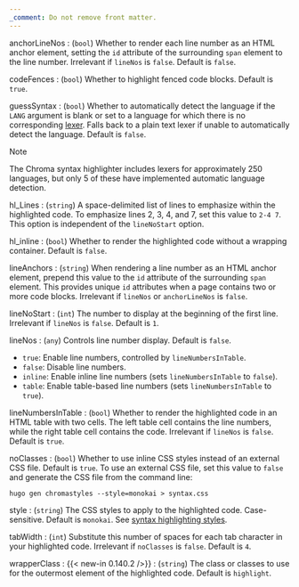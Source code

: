 ```yaml
---
_comment: Do not remove front matter.
---
```


anchorLineNos
: (`bool`) Whether to render each line number as an HTML anchor element, setting the `id` attribute of the surrounding `span` element to the line number. Irrelevant if `lineNos` is `false`. Default is `false`.

codeFences
: (`bool`) Whether to highlight fenced code blocks. Default is `true`.

guessSyntax
: (`bool`) Whether to automatically detect the language if the `LANG` argument is blank or set to a language for which there is no corresponding [lexer](g). Falls back to a plain text lexer if unable to automatically detect the language. Default is `false`.

  > [!note]
  > The Chroma syntax highlighter includes lexers for approximately 250 languages, but only 5 of these have implemented automatic language detection.

hl_Lines
: (`string`) A space-delimited list of lines to emphasize within the highlighted code. To emphasize lines 2, 3, 4, and 7, set this value to `2-4 7`. This option is independent of the `lineNoStart` option.

hl_inline
: (`bool`) Whether to render the highlighted code without a wrapping container. Default is `false`.

lineAnchors
: (`string`) When rendering a line number as an HTML anchor element, prepend this value to the `id` attribute of the surrounding `span` element. This provides unique `id` attributes when a page contains two or more code blocks. Irrelevant if `lineNos` or `anchorLineNos` is `false`.

lineNoStart
: (`int`) The number to display at the beginning of the first line. Irrelevant if `lineNos` is `false`. Default is `1`.

lineNos
: (`any`) Controls line number display. Default is `false`.

  - `true`: Enable line numbers, controlled by `lineNumbersInTable`.
  - `false`: Disable line numbers.
  - `inline`: Enable inline line numbers (sets `lineNumbersInTable` to `false`).
  - `table`: Enable table-based line numbers (sets `lineNumbersInTable` to `true`).

lineNumbersInTable
: (`bool`) Whether to render the highlighted code in an HTML table with two cells. The left table cell contains the line numbers, while the right table cell contains the code. Irrelevant if `lineNos` is `false`. Default is `true`.

noClasses
: (`bool`) Whether to use inline CSS styles instead of an external CSS file. Default is `true`. To use an external CSS file, set this value to `false` and generate the CSS file from the command line:

  ```text
  hugo gen chromastyles --style=monokai > syntax.css
  ```

style
: (`string`) The CSS styles to apply to the highlighted code. Case-sensitive. Default is `monokai`. See [syntax highlighting styles].

tabWidth
: (`int`) Substitute this number of spaces for each tab character in your highlighted code. Irrelevant if `noClasses` is `false`. Default is `4`.

wrapperClass
: {{< new-in 0.140.2 />}}
: (`string`) The class or classes to use for the outermost element of the highlighted code. Default is `highlight`.

[syntax highlighting styles]: /quick-reference/syntax-highlighting-styles/
